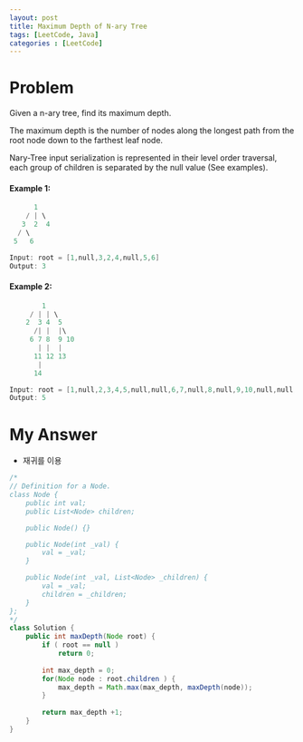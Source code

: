```yaml
---
layout: post
title: Maximum Depth of N-ary Tree
tags: [LeetCode, Java]
categories : [LeetCode]
---
```


# Problem

Given a n-ary tree, find its maximum depth.

The maximum depth is the number of nodes along the longest path from the root node down to the farthest leaf node.

Nary-Tree input serialization is represented in their level order traversal, each group of children is separated by the null value (See examples).

#### Example 1:

```swift
      1
    / | \
   3  2  4
  / \
 5   6

Input: root = [1,null,3,2,4,null,5,6]
Output: 3
```

#### Example 2:

```swift
        1
     / | | \
    2  3 4  5
      /| |  |\
     6 7 8  9 10
       | |  | 
      11 12 13
       |
      14

Input: root = [1,null,2,3,4,5,null,null,6,7,null,8,null,9,10,null,null,11,null,12,null,13,null,null,14]
Output: 5
```

# My Answer

* 재귀를 이용
  
```java
/*
// Definition for a Node.
class Node {
    public int val;
    public List<Node> children;

    public Node() {}

    public Node(int _val) {
        val = _val;
    }

    public Node(int _val, List<Node> _children) {
        val = _val;
        children = _children;
    }
};
*/
class Solution {
    public int maxDepth(Node root) {
        if ( root == null )
            return 0;
        
        int max_depth = 0;
        for(Node node : root.children ) {
            max_depth = Math.max(max_depth, maxDepth(node));            
        }
        
        return max_depth +1;
    }
}
```